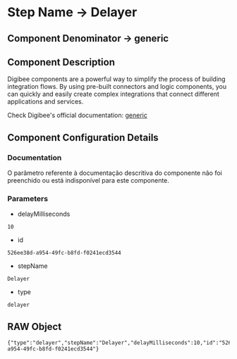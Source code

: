 # Step Name -> Delayer
## Component Denominator -> generic

## Component Description

Digibee components are a powerful way to simplify the process of building integration flows. By using pre-built connectors and logic components, you can quickly and easily create complex integrations that connect different applications and services.

Check Digibee's official documentation: [generic](https://docs.digibee.com/documentation "Digibee documentation")

## Component Configuration Details
### Documentation

O parâmetro referente à documentação descritiva do componente não foi preenchido ou está indisponível para este componente.

### Parameters

* delayMilliseconds
```
10
```

* id
```
526ee38d-a954-49fc-b8fd-f0241ecd3544
```

* stepName
```
Delayer
```

* type
```
delayer
```


## RAW Object

```
{"type":"delayer","stepName":"Delayer","delayMilliseconds":10,"id":"526ee38d-a954-49fc-b8fd-f0241ecd3544"}
```